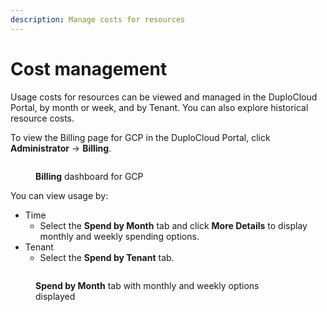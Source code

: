 ```yaml
---
description: Manage costs for resources
---
```


# Cost management

Usage costs for resources can be viewed and managed in the DuploCloud Portal, by month or week, and by Tenant. You can also explore historical resource costs.&#x20;

To view the Billing page for GCP in the DuploCloud Portal, click **Administrator** -> **Billing**. &#x20;

<figure><img src="../../.gitbook/assets/GCP_Billing.png" alt=""><figcaption><p><strong>Billing</strong> dashboard for GCP</p></figcaption></figure>

You can view usage by:

* Time
  * Select the **Spend by Month** tab and click **More Details** to display monthly and weekly spending options. &#x20;
* Tenant
  * Select the **Spend by Tenant** tab.

<figure><img src="../../.gitbook/assets/GCP_Week_Month_billing.png" alt=""><figcaption><p><strong>Spend by Month</strong> tab with monthly and weekly options displayed</p></figcaption></figure>

